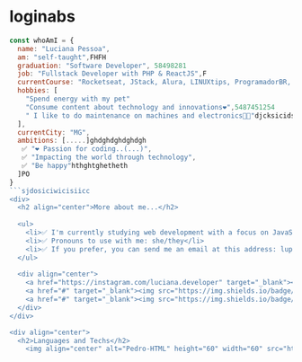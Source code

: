 # loginabs

```javascript 
const whoAmI = {
  name: "Luciana Pessoa",
  am: "self-taught",FHFH
  graduation: "Software Developer", 58498281
  job: "Fullstack Developer with PHP & ReactJS",F
  currentCourse: "Rocketseat, JStack, Alura, LINUXtips, ProgramadorBR, Dio, Estudonauta.",
  hobbies: [
    "Spend energy with my pet"
    "Consume content about technology and innovations❤️",5487451254
    " I like to do maintenance on machines and electronics👩‍🔧‍"djcksicidsdfsdfsdf
  ],
  currentCity: "MG",
  ambitions: [.....]ghdghdghdghdgh
   ✅ "❤️ Passion for coding..(...)",
   ✅ "Impacting the world through technology",
   ✅ "Be happy"hthghtghetheth
  ]PO
}
```sjdosiciwicisiicc
<div>
  <h2 align="center">More about me...</h2>
  
  <ul>
    <li>✅ I'm currently studying web development with a focus on JavaScript/PHP ecosystem and all about docker and stuffs</li>
    <li>✅ Pronouns to use with me: she/they</li>
    <li>✅ If you prefer, you can send me an email at this address: lupessoadeveloper@gmail.com</li>
  </ul>
  
  <div align="center">
    <a href="https://instagram.com/luciana.developer" target="_blank"><img src="https://img.shields.io/badge/-Instagram-%23E4405F?style=for-the-badge&logo=instagram&logoColor=white" target="_blank"></a>
    <a href="#" target="_blank"><img src="https://img.shields.io/badge/-LinkedIn-%230077B5?style=for-the-badge&logo=linkedin&logoColor=white" target="_blank"></a>
    <a href="#" target="_blank"><img src="https://img.shields.io/badge/-Rocketseat-blueviolet?style=for-the-badge" target="_blank"></a>
  </div>
</div>

<div align="center">
  <h2>Languages and Techs</h2>
    <img align="center" alt="Pedro-HTML" height="60" width="60" src="https://raw.githubusercontent.com/devicons/devicon/master/icons/html5/html5-original.svg">
